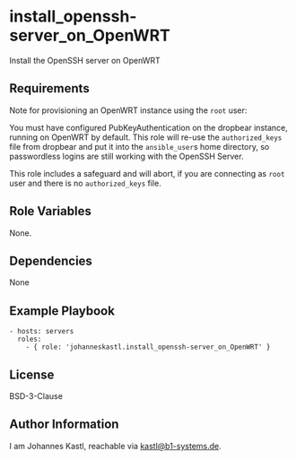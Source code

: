 install_openssh-server_on_OpenWRT
=========

Install the OpenSSH server on OpenWRT

Requirements
------------

Note for provisioning an OpenWRT instance using the `root` user:

You must have configured PubKeyAuthentication on the dropbear instance, running on OpenWRT by default. This role will re-use the `authorized_keys` file from dropbear and put it into the `ansible_user`s home directory, so passwordless logins are still working with the OpenSSH Server.

This role includes a safeguard and will abort, if you are connecting as `root` user and there is no `authorized_keys` file.

Role Variables
--------------

None.

Dependencies
------------

None

Example Playbook
----------------

    - hosts: servers
      roles:
        - { role: 'johanneskastl.install_openssh-server_on_OpenWRT' }

License
-------

BSD-3-Clause

Author Information
------------------

I am Johannes Kastl, reachable via kastl@b1-systems.de.
